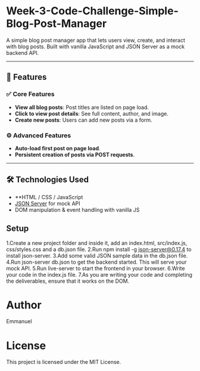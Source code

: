 # Week-3-Code-Challenge-Simple-Blog-Post-Manager

A simple blog post manager app that lets users view, create, and interact with blog posts. Built with vanilla JavaScript and JSON Server as a mock backend API.

---

## 🚀 Features

### ✅ Core Features
- **View all blog posts**: Post titles are listed on page load.
- **Click to view post details**: See full content, author, and image.
- **Create new posts**: Users can add new posts via a form.

### ⚙️ Advanced Features
- **Auto-load first post on page load**.
- **Persistent creation of posts via POST requests**.

---

## 🛠️ Technologies Used
- **HTML / CSS / JavaScript 
- [JSON Server](https://github.com/typicode/json-server) for mock API
- DOM manipulation & event handling with vanilla JS


## Setup
1.Create a new project folder and inside it, add an index.html, src/index.js, css/styles.css and a db.json file.
2.Run npm install -g json-server@0.17.4 to install json-server.
3.Add some valid JSON sample data in the db.json file.
4.Run json-server db.json to get the backend started. This will serve your mock API.
5.Run live-server to start the frontend in your browser.
6.Write your code in the index.js file.
7.As you are writing your code and completing the deliverables, ensure that it works on the DOM.

# Author
Emmanuel

# License
This project is licensed under the MIT License.